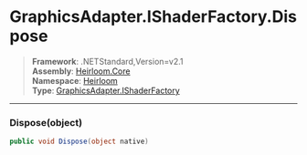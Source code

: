 # GraphicsAdapter.IShaderFactory.Dispose

> **Framework**: .NETStandard,Version=v2.1  
> **Assembly**: [Heirloom.Core][0]  
> **Namespace**: [Heirloom][0]  
> **Type**: [GraphicsAdapter.IShaderFactory][1]  

--------------------------------------------------------------------------------

### Dispose(object)

```cs
public void Dispose(object native)
```

[0]: ..\Heirloom.Core.md
[1]: Heirloom.GraphicsAdapter.IShaderFactory.md
